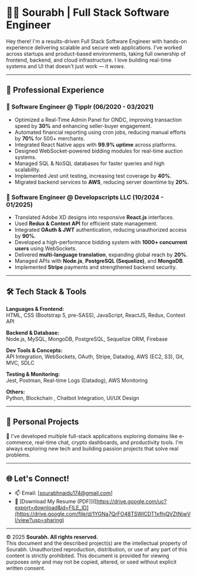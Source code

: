 # 👨‍💻 Sourabh | Full Stack Software Engineer

Hey there! I'm a results-driven Full Stack Software Engineer with hands-on experience delivering scalable and secure web applications. I've worked across startups and product-based environments, taking full ownership of frontend, backend, and cloud infrastructure. I love building real-time systems and UI that doesn't just work — it *wows*.

---

## 🚀 Professional Experience

### 💼 Software Engineer @ Tipplr (06/2020 - 03/2021)
- Optimized a Real-Time Admin Panel for ONDC, improving transaction speed by **30%** and enhancing seller-buyer engagement.
- Automated financial reporting using cron jobs, reducing manual efforts by **70%** for 500+ merchants.
- Integrated React Native apps with **99.9% uptime** across platforms.
- Designed WebSocket-powered bidding modules for real-time auction systems.
- Managed SQL & NoSQL databases for faster queries and high scalability.
- Implemented Jest unit testing, increasing test coverage by **40%**.
- Migrated backend services to **AWS**, reducing server downtime by **20%**.

### 💼 Software Engineer @ Developscripts LLC (10/2024 - 01/2025)
- Translated Adobe XD designs into responsive **React.js** interfaces.
- Used **Redux & Context API** for efficient state management.
- Integrated **OAuth & JWT** authentication, reducing unauthorized access by **90%**.
- Developed a high-performance bidding system with **1000+ concurrent users** using WebSockets.
- Delivered **multi-language translation**, expanding global reach by **20%**.
- Managed APIs with **Node.js**, **PostgreSQL (Sequelize)**, and **MongoDB**.
- Implemented **Stripe** payments and strengthened backend security.

---

## 🛠️ Tech Stack & Tools

**Languages & Frontend:**  
HTML, CSS (Bootstrap 5, pre-SASS), JavaScript, ReactJS, Redux, Context API

**Backend & Database:**  
Node.js, MySQL, MongoDB, PostgreSQL, Sequelize ORM, Firebase

**Dev Tools & Concepts:**  
API Integration, WebSockets, OAuth, Stripe, Datadog, AWS (EC2, S3), Git, MVC, SDLC

**Testing & Monitoring:**  
Jest, Postman, Real-time Logs (Datadog), AWS Monitoring

**Others:**  
Python, Blockchain , Chatbot Integration, UI/UX Design

---

## 🧪 Personal Projects

🔧 I've developed multiple full-stack applications exploring domains like e-commerce, real-time chat, crypto dashboards, and productivity tools. I'm always exploring new tech and building passion projects that solve real problems.

---

## 🌐 Let's Connect!

- 📫 Email: [sourabhnaidu174@gmail.com]
- 📄 [Download My Resume (PDF)]([https://drive.google.com/uc?export=download&id=FILE_ID](https://drive.google.com/file/d/1YGNa7QrFO48TSWICDT1xfhjQVZtNiwVI/view?usp=sharing)


---

© 2025 **Sourabh. All rights reserved.**  
This document and the described project(s) are the intellectual property of Sourabh. Unauthorized reproduction, distribution, or use of any part of this content is strictly prohibited. This document is provided for viewing purposes only and may not be copied, altered, or used without explicit written consent.
